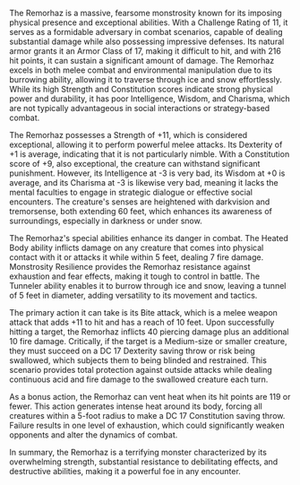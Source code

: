 The Remorhaz is a massive, fearsome monstrosity known for its imposing physical presence and exceptional abilities. With a Challenge Rating of 11, it serves as a formidable adversary in combat scenarios, capable of dealing substantial damage while also possessing impressive defenses. Its natural armor grants it an Armor Class of 17, making it difficult to hit, and with 216 hit points, it can sustain a significant amount of damage. The Remorhaz excels in both melee combat and environmental manipulation due to its burrowing ability, allowing it to traverse through ice and snow effortlessly. While its high Strength and Constitution scores indicate strong physical power and durability, it has poor Intelligence, Wisdom, and Charisma, which are not typically advantageous in social interactions or strategy-based combat.

The Remorhaz possesses a Strength of +11, which is considered exceptional, allowing it to perform powerful melee attacks. Its Dexterity of +1 is average, indicating that it is not particularly nimble. With a Constitution score of +9, also exceptional, the creature can withstand significant punishment. However, its Intelligence at -3 is very bad, its Wisdom at +0 is average, and its Charisma at -3 is likewise very bad, meaning it lacks the mental faculties to engage in strategic dialogue or effective social encounters. The creature's senses are heightened with darkvision and tremorsense, both extending 60 feet, which enhances its awareness of surroundings, especially in darkness or under snow.

The Remorhaz's special abilities enhance its danger in combat. The Heated Body ability inflicts damage on any creature that comes into physical contact with it or attacks it while within 5 feet, dealing 7 fire damage. Monstrosity Resilience provides the Remorhaz resistance against exhaustion and fear effects, making it tough to control in battle. The Tunneler ability enables it to burrow through ice and snow, leaving a tunnel of 5 feet in diameter, adding versatility to its movement and tactics.

The primary action it can take is its Bite attack, which is a melee weapon attack that adds +11 to hit and has a reach of 10 feet. Upon successfully hitting a target, the Remorhaz inflicts 40 piercing damage plus an additional 10 fire damage. Critically, if the target is a Medium-size or smaller creature, they must succeed on a DC 17 Dexterity saving throw or risk being swallowed, which subjects them to being blinded and restrained. This scenario provides total protection against outside attacks while dealing continuous acid and fire damage to the swallowed creature each turn.

As a bonus action, the Remorhaz can vent heat when its hit points are 119 or fewer. This action generates intense heat around its body, forcing all creatures within a 5-foot radius to make a DC 17 Constitution saving throw. Failure results in one level of exhaustion, which could significantly weaken opponents and alter the dynamics of combat.

In summary, the Remorhaz is a terrifying monster characterized by its overwhelming strength, substantial resistance to debilitating effects, and destructive abilities, making it a powerful foe in any encounter.
